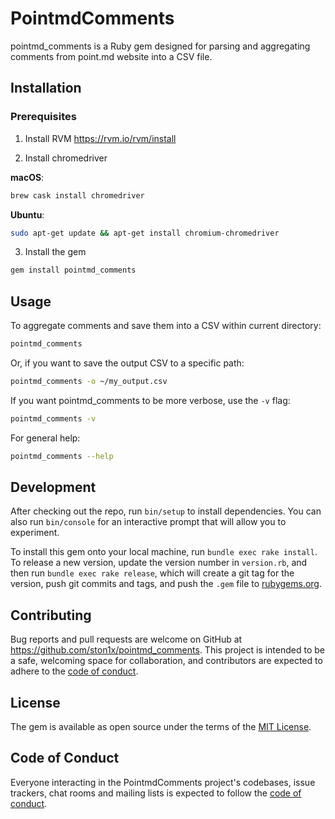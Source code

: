 # PointmdComments
pointmd_comments is a Ruby gem designed for parsing and aggregating comments from point.md website into a CSV file.

## Installation

### Prerequisites
1. Install RVM
https://rvm.io/rvm/install

2. Install chromedriver

  **macOS**:

  ```sh
  brew cask install chromedriver
  ```

  **Ubuntu**:
  ```sh
  sudo apt-get update && apt-get install chromium-chromedriver
  ```

3. Install the gem
  ```sh
  gem install pointmd_comments
  ```

## Usage
  To aggregate comments and save them into a CSV within current directory:
  ```sh
  pointmd_comments
  ```
  Or, if you want to save the output CSV to a specific path:
  ```sh
  pointmd_comments -o ~/my_output.csv
  ```

  If you want pointmd_comments to be more verbose, use the `-v` flag:
  ```sh
  pointmd_comments -v
  ```

  For general help:
  ```sh
  pointmd_comments --help
  ```

## Development

After checking out the repo, run `bin/setup` to install dependencies. You can also run `bin/console` for an interactive prompt that will allow you to experiment.

To install this gem onto your local machine, run `bundle exec rake install`. To release a new version, update the version number in `version.rb`, and then run `bundle exec rake release`, which will create a git tag for the version, push git commits and tags, and push the `.gem` file to [rubygems.org](https://rubygems.org).

## Contributing

Bug reports and pull requests are welcome on GitHub at https://github.com/ston1x/pointmd_comments. This project is intended to be a safe, welcoming space for collaboration, and contributors are expected to adhere to the [code of conduct](https://github.com/[USERNAME]/pointmd_comments/blob/master/CODE_OF_CONDUCT.md).


## License

The gem is available as open source under the terms of the [MIT License](https://opensource.org/licenses/MIT).

## Code of Conduct

Everyone interacting in the PointmdComments project's codebases, issue trackers, chat rooms and mailing lists is expected to follow the [code of conduct](https://github.com/[USERNAME]/pointmd_comments/blob/master/CODE_OF_CONDUCT.md).
